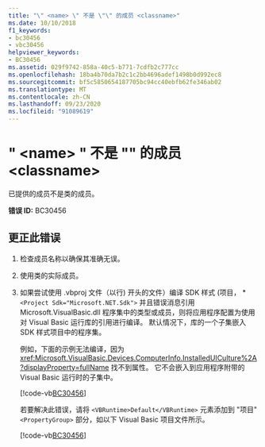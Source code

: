 ```yaml
---
title: "\" <name> \" 不是 \"\" 的成员 <classname>"
ms.date: 10/10/2018
f1_keywords:
- bc30456
- vbc30456
helpviewer_keywords:
- BC30456
ms.assetid: 029f9742-858a-40c5-b771-7cdfb2c777cc
ms.openlocfilehash: 18ba4b70da7b2c1c2bb4696adef1498b0d992ec8
ms.sourcegitcommit: bf5c5850654187705bc94cc40ebfb62fe346ab02
ms.translationtype: MT
ms.contentlocale: zh-CN
ms.lasthandoff: 09/23/2020
ms.locfileid: "91089619"
---
```

# <a name="name-is-not-a-member-of-classname"></a>" \<name> " 不是 "" 的成员 \<classname>

已提供的成员不是类的成员。  
  
 **错误 ID:** BC30456  
  
## <a name="to-correct-this-error"></a>更正此错误  
  
1. 检查成员名称以确保其准确无误。  
  
2. 使用类的实际成员。

3. 如果尝试使用 .vbproj 文件（以行) 开头的文件）编译 SDK 样式 (项目， \* `<Project Sdk="Microsoft.NET.Sdk">` 并且错误消息引用 Microsoft.VisualBasic.dll 程序集中的类型或成员，则将应用程序配置为使用对 Visual Basic 运行库的引用进行编译。 默认情况下，库的一个子集嵌入 SDK 样式项目中的程序集。

   例如，下面的示例无法编译，因为 <xref:Microsoft.VisualBasic.Devices.ComputerInfo.InstalledUICulture%2A?displayProperty=fullName> 找不到属性。 它不会嵌入到应用程序附带的 Visual Basic 运行时的子集中。  

   [!code-vb[BC30456](~/samples/snippets/visualbasic/language-reference/error-messages/bc30456/program.vb)]

   若要解决此错误，请将 `<VBRuntime>Default</VBRuntime>` 元素添加到 "项目" `<PropertyGroup>` 部分，如以下 Visual Basic 项目文件所示。

   [!code-vb[BC30456](~/samples/snippets/visualbasic/language-reference/error-messages/bc30456/bc30456.vbproj?highlight=6)]
